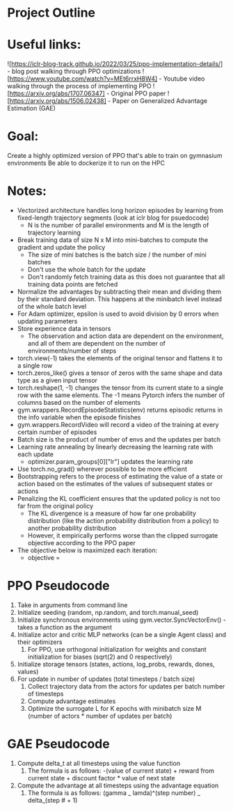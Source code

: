 # Project Outline

# Useful links:

![https://iclr-blog-track.github.io/2022/03/25/ppo-implementation-details/] - blog post walking through PPO optimizations
![https://www.youtube.com/watch?v=MEt6rrxH8W4] - Youtube video walking through the process of implementing PPO
![https://arxiv.org/abs/1707.06347] - Original PPO paper
![https://arxiv.org/abs/1506.02438] - Paper on Generalized Advantage Estimation (GAE)

# Goal:

Create a highly optimized version of PPO that's able to train on gymnasium environments
Be able to dockerize it to run on the HPC

# Notes:

- Vectorized architecture handles long horizon episodes by learning from fixed-length trajectory segments (look at iclr blog for psuedocode)
  - N is the number of parallel environments and M is the length of trajectory learning
- Break training data of size N x M into mini-batches to compute the gradient and update the policy
  - The size of mini batches is the batch size / the number of mini batches
  - Don't use the whole batch for the update
  - Don't randomly fetch training data as this does not guarantee that all training data points are fetched
- Normalize the advantages by subtracting their mean and dividing them by their standard deviation. This happens at the minibatch level instead of the whole batch level
- For Adam optimizer, epsilon is used to avoid division by 0 errors when updating parameters
- Store experience data in tensors
  - The observation and action data are dependent on the environment, and all of them are dependent on the number of environments/number of steps
- torch.view(-1) takes the elements of the original tensor and flattens it to a single row
- torch.zeros_like() gives a tensor of zeros with the same shape and data type as a given input tensor
- torch.reshape(1, -1) changes the tensor from its current state to a single row with the same elements. The -1 means Pytorch infers the number of columns based on the number of elements
- gym.wrappers.RecordEpisodeStatistics(env) returns episodic returns in the info variable when the episode finishes
- gym.wrappers.RecordVideo will record a video of the training at every certain number of episodes
- Batch size is the product of number of envs and the updates per batch
- Learning rate annealing by linearly decreasing the learning rate with each update
  - optimizer.param_groups[0]["lr"] updates the learning rate
- Use torch.no_grad() wherever possible to be more efficient
- Bootstrapping refers to the process of estimating the value of a state or action based on the estimates of the values of subsequent states or actions
- Penalizing the KL coefficient ensures that the updated policy is not too far from the original policy
  - The KL divergence is a measure of how far one probability distribution (like the action probability distribution from a policy) to another probability distribution
  - However, it empirically performs worse than the clipped surrogate objective according to the PPO paper
- The objective below is maximized each iteration:
  - objective =

# PPO Pseudocode

1. Take in arguments from command line
2. Initialize seeding (random, np.random, and torch.manual_seed)
3. Initialize synchronous environments using gym.vector.SyncVectorEnv() - takes a function as the argument
4. Initialize actor and critic MLP networks (can be a single Agent class) and their optimizers
   1. For PPO, use orthogonal initialization for weights and constant initialization for biases (sqrt(2) and 0 respectively)
5. Initialize storage tensors (states, actions, log_probs, rewards, dones, values)
6. For update in number of updates (total timesteps / batch size)
   1. Collect trajectory data from the actors for updates per batch number of timesteps
   2. Compute advantage estimates
   3. Optimize the surrogate L for K epochs with minibatch size M (number of actors \* number of updates per batch)

# GAE Pseudocode

1. Compute delta_t at all timesteps using the value function
   1. The formula is as follows: -(value of current state) + reward from current state + discount factor \* value of next state
2. Compute the advantage at all timesteps using the advantage equation
   1. The formula is as follows: (gamma _ lamda)^(step number) _ delta\_(step # + 1)
